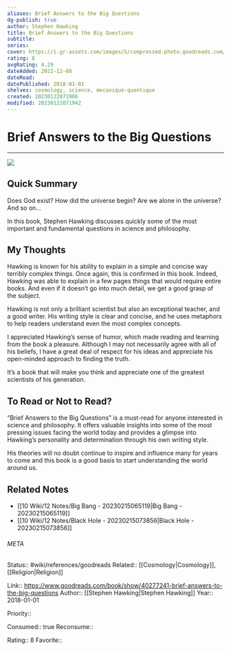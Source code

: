 ```yaml
---
aliases: Brief Answers to the Big Questions
dg-publish: true
author: Stephen Hawking
title: Brief Answers to the Big Questions
subtitle: 
series: 
cover: https://i.gr-assets.com/images/S/compressed.photo.goodreads.com/books/1536862019l/40277241.jpg
rating: 8
avgRating: 4.29
dateAdded: 2022-12-08
dateRead: 
datePublished: 2018-01-01
shelves: cosmology, science, mecanique-quantique
created: 20230122071906
modified: 20230122071942
---
```

# Brief Answers to the Big Questions
---
![](https://i.gr-assets.com/images/S/compressed.photo.goodreads.com/books/1536862019l/40277241.jpg)


## Quick Summary

Does God exist? How did the universe begin? Are we alone in the universe? And so on…

In this book, Stephen Hawking discusses quickly some of the most important and fundamental questions in science and philosophy.

## My Thoughts

Hawking is known for his ability to explain in a simple and concise way terribly complex things. Once again, this is confirmed in this book. Indeed, Hawking was able to explain in a few pages things that would require entire books. And even if it doesn’t go into much detail, we get a good grasp of the subject.

Hawking is not only a brilliant scientist but also an exceptional teacher, and a good writer. His writing style is clear and concise, and he uses metaphors to help readers understand even the most complex concepts.

I appreciated Hawking’s sense of humor, which made reading and learning from the book a pleasure. Although I may not necessarily agree with all of his beliefs, I have a great deal of respect for his ideas and appreciate his open-minded approach to finding the truth.

It’s a book that will make you think and appreciate one of the greatest scientists of his generation.

## To Read or Not to Read?

“Brief Answers to the Big Questions” is a must-read for anyone interested in science and philosophy. It offers valuable insights into some of the most pressing issues facing the world today and provides a glimpse into Hawking’s personality and determination through his own writing style.

His theories will no doubt continue to inspire and influence many for years to come and this book is a good basis to start understanding the world around us.


## Related Notes
- [[10 Wiki/12 Notes/Big Bang - 20230215065119\|Big Bang - 20230215065119]]
- [[10 Wiki/12 Notes/Black Hole - 20230215073856\|Black Hole - 20230215073856]]




###### META
Status:: #wiki/references/goodreads
Related:: [[Cosmology\|Cosmology]], [[Religion\|Religion]]

Link:: https://www.goodreads.com/book/show/40277241-brief-answers-to-the-big-questions
Author:: [[Stephen Hawking\|Stephen Hawking]]
Year:: 2018-01-01

Priority:: 

Consumed:: true
Reconsume:: 

Rating:: 8
Favorite:: 
